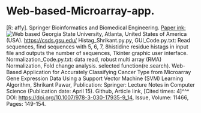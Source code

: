 # Web-based-Microarray-app.
[R: affy].
Springer Bioinformatics and Biomedical Engineering. [Paper ink:](https://link.springer.com/chapter/10.1007%2F978-3-030-17935-9_14)
![Web based](https://github.com/spawar2/Web-based-Microarray-app/assets/25118302/e83611e6-d730-4c05-8591-ca00593e78b5)
Georgia State University, Atlanta, United States of America (USA).
https://csds.gsu.edu/
Histag_Shrikant.py.py, GUI_Code.py.txt: Read sequences, find sequences  with 5, 6, 7, 8histidine residue histags in input file and outputs the number of sequences, Tkinter graphic user interface.
Normalization_Code.py.txt: data read, robust multi array (RMA) Normalization, Fold change analysis.
selected function(re.search).
Web-Based Application for Accurately Classifying Cancer Type from Microarray Gene Expression Data Using a Support Vector Machine (SVM) Learning Algorithm, Shrikant Pawar, Publication: Springer: Lecture Notes in Computer Science (Publication date: April 15). Github, Article link, [Cited times: 4]^^^ DOI: https://doi.org/10.1007/978-3-030-17935-9_14, Issue, Volume: 11466, Pages: 149-154.
